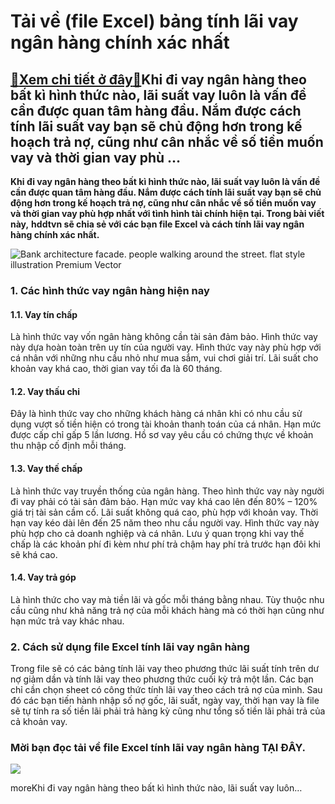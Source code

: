 Tải về (file Excel) bảng tính lãi vay ngân hàng chính xác nhất
==============================================================

[:gift:Xem chi tiết ở đây:gift:](https://hddtvn.com/tai-ve-file-excel-bang-tinh-lai-vay-ngan-hang-chinh-xac-nhat/)Khi đi vay ngân hàng theo bất kì hình thức nào, lãi suất vay luôn là vấn đề cần được quan tâm hàng đầu. Nắm được cách tính lãi suất vay bạn sẽ chủ động hơn trong kế hoạch trả nợ, cũng như cân nhắc về số tiền muốn vay và thời gian vay phù …
-----------------------------------------------------------------------------------------------------------------------------------------------------------------------------------------------------------------------------------------------

**Khi đi vay ngân hàng theo bất kì hình thức nào, lãi suất vay luôn là vấn đề cần được quan tâm hàng đầu. Nắm được cách tính lãi suất vay bạn sẽ chủ động hơn trong kế hoạch trả nợ, cũng như cân nhắc về số tiền muốn vay và thời gian vay phù hợp nhất với tình hình tài chính hiện tại. Trong bài viết này,** **hddtvn sẽ chia sẻ với các bạn file Excel và cách tính lãi vay ngân hàng chính xác nhất.**


![Bank architecture facade. people walking around the street. flat style illustration Premium Vector](https://hddtvn.com/wp-content/uploads/2021/01/bank-architecture-facade-people-walking-around-street-flat-style-illustration_1268-11773.jpg)


### 1. Các hình thức vay ngân hàng hiện nay


#### 1.1. Vay tín chấp


Là hình thức vay vốn ngân hàng không cần tài sản đảm bảo. Hình thức vay này dựa hoàn toàn trên uy tín của người vay. Hình thức vay này phù hợp với cá nhân với những nhu cầu nhỏ như mua sắm, vui chơi giải trí. Lãi suất cho khoản vay khá cao, thời gian vay tối đa là 60 tháng.


#### 1.2. Vay thấu chi


Đây là hình thức vay cho những khách hàng cá nhân khi có nhu cầu sử dụng vượt số tiền hiện có trong tài khoản thanh toán của cá nhân. Hạn mức được cấp chỉ gấp 5 lần lương. Hồ sơ vay yêu cầu có chứng thực về khoản thu nhập cố định mỗi tháng.


#### 1.3. Vay thế chấp


Là hình thức vay truyền thống của ngân hàng. Theo hình thức vay này người đi vay phải có tài sản đảm bảo. Hạn mức vay khá cao lên đến 80% – 120% giá trị tài sản cầm cố. Lãi suất không quá cao, phù hợp với khoản vay. Thời hạn vay kéo dài lên đến 25 năm theo nhu cầu người vay. Hình thức vay này phù hợp cho cả doanh nghiệp và cá nhân. Lưu ý quan trọng khi vay thế chấp là các khoản phí đi kèm như phí trả chậm hay phí trả trước hạn đôi khi sẽ khá cao.


#### 1.4. Vay trả góp


Là hình thức cho vay mà tiền lãi và gốc mỗi tháng bằng nhau. Tùy thuộc nhu cầu cũng như khả năng trả nợ của mỗi khách hàng mà có thời hạn cũng như hạn mức trả vay khác nhau.


### 2. Cách sử dụng file Excel tính lãi vay ngân hàng


Trong file sẽ có các bảng tính lãi vay theo phương thức lãi suất tính trên dư nợ giảm dần và tính lãi vay theo phương thức cuối kỳ trả một lần. Các bạn chỉ cần chọn sheet có công thức tính lãi vay theo cách trả nợ của mình. Sau đó các bạn tiến hành nhập số nợ gốc, lãi suất, ngày vay, thời hạn vay là file sẽ tự tính ra số tiền lãi phải trả hàng kỳ cũng như tổng số tiền lãi phải trả của cả khoản vay.


### Mời bạn đọc tải về file Excel tính lãi vay ngân hàng **TẠI ĐÂY**.


![](https://hddtvn.com/wp-content/uploads/2021/01/eBvD3o9.png)


moreKhi đi vay ngân hàng theo bất kì hình thức nào, lãi suất vay luôn…

